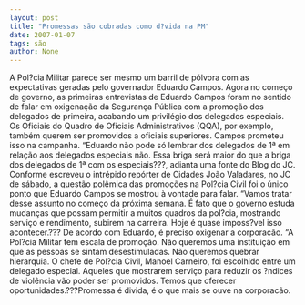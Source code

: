```yaml
---
layout: post
title: "Promessas são cobradas como d?vida na PM"
date: 2007-01-07
tags: são
author: None
---
```

A Pol?cia Militar parece ser mesmo um barril de pólvora com as expectativas geradas pelo governador Eduardo Campos.
Agora no começo de governo, as primeiras entrevistas de Eduardo Campos foram no sentido de falar em oxigenação da Segurança Pública com a promoção dos delegados de primeira, acabando um privilégio dos delegados especiais.
Os Oficiais do Quadro de Oficiais Administrativos (QQA), por exemplo, também querem ser promovidos a oficiais superiores. Campos prometeu isso na campanha. 
“Eduardo não pode só lembrar dos delegados de 1ª em relação aos delegados especiais não. Essa briga será maior do que a briga dos delegados de 1ª com os especiais???, adianta uma fonte do Blog do JC.
Conforme escreveu o intrépido repórter de Cidades João Valadares, no JC de sábado, a questão polêmica das promoções na Pol?cia Civil foi o único ponto que Eduardo Campos se mostrou à vontade para falar. 
“Vamos tratar desse assunto no começo da próxima semana. É fato que o governo estuda mudanças que possam permitir a muitos quadros da pol?cia, mostrando serviço e rendimento, subirem na carreira. Hoje é quase imposs?vel isso acontecer.??? 
De acordo com Eduardo, é preciso oxigenar a corporacão. 
“A Pol?cia Militar tem escala de promoção. Não queremos uma instituição em que as pessoas se sintam desestimuladas. Não queremos quebrar hierarquia. O chefe de Pol?cia Civil, Manoel Carneiro, foi escolhido entre um delegado especial. Aqueles que mostrarem serviço para reduzir os ?ndices de violência vão poder ser promovidos. Temos que oferecer oportunidades.???Promessa é divida, é o que mais se ouve na corporacão. 